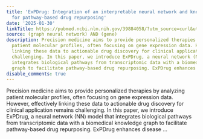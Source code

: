 ```yaml
---
title: 'ExPDrug: Integration of an interpretable neural network and knowledge graph
  for pathway-based drug repurposing'
date: '2025-01-30'
linkTitle: https://pubmed.ncbi.nlm.nih.gov/39884058/?utm_source=curl&utm_medium=rss&utm_campaign=pubmed-2&utm_content=1x5bM_TNL8gjogAcnslpo2s2PbDe-61JVM2h9yowOYSiZ7Dkrt&fc=20220919211934&ff=20250131170631&v=2.18.0.post9+e462414
source: (graph neural network) AND (gene)
description: Precision medicine aims to provide personalized therapies by analyzing
  patient molecular profiles, often focusing on gene expression data. However, effectively
  linking these data to actionable drug discovery for clinical application remains
  challenging. In this paper, we introduce ExPDrug, a neural network (NN) model that
  integrates biological pathways from transcriptomic data with a biomedical knowledge
  graph to facilitate pathway-based drug repurposing. ExPDrug enhances disease ...
disable_comments: true
---
```

Precision medicine aims to provide personalized therapies by analyzing patient molecular profiles, often focusing on gene expression data. However, effectively linking these data to actionable drug discovery for clinical application remains challenging. In this paper, we introduce ExPDrug, a neural network (NN) model that integrates biological pathways from transcriptomic data with a biomedical knowledge graph to facilitate pathway-based drug repurposing. ExPDrug enhances disease ...
